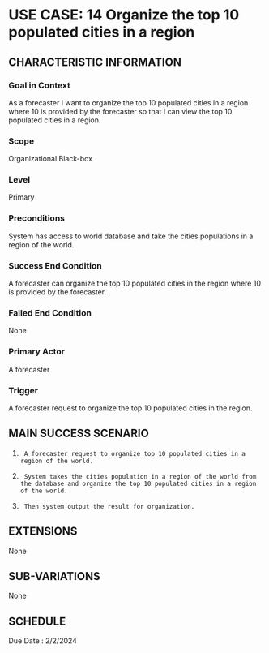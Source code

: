 # USE CASE: 14 Organize the top 10 populated cities in a region
## CHARACTERISTIC INFORMATION

### Goal in Context
As a forecaster I want to organize the top 10 populated cities in a region where 10 is provided by the forecaster so that I can view the top 10 populated cities in a region.

### Scope
Organizational Black-box

### Level

Primary

### Preconditions

System has access to world database and take the cities populations in a region of the world.

### Success End Condition

A forecaster can organize the top 10 populated cities in the region where 10 is provided by the forecaster.

### Failed End Condition

None

### Primary Actor

A forecaster

### Trigger

A forecaster request to organize the top 10 populated cities in the region. 

## MAIN SUCCESS SCENARIO


1.      A forecaster request to organize top 10 populated cities in a region of the world.
2.      System takes the cities population in a region of the world from the database and organize the top 10 populated cities in a region of the world.
3.      Then system output the result for organization.

## EXTENSIONS

None

## SUB-VARIATIONS

None

## SCHEDULE

Due Date : 2/2/2024

